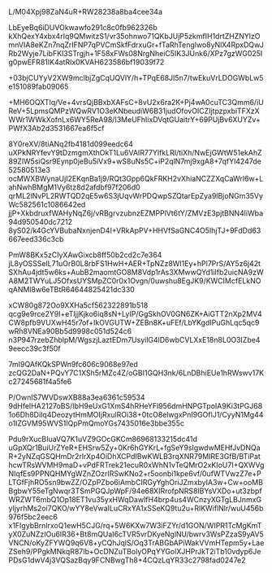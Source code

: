 L/M04Xpj98ZaN4uR+RW28238a8ba4cee34a

LbEyeBq6iDUVOkwawfo291c8c0fb962326b
kXhQexY4xbx4rIq9QMwitzS1/vr35ohnwo71QKbJUjP5zkmfIH1drtZHZNYlzOmnVIA8eKZn7nqZrIFNP7qPVCmSkfFdrxuGr+fTaRhTenglwo8yNlX4RpxDQwJRb2Wyje7LibFKI3STrgjh+1F58xFWs08NrgNheiC5IK3JUnk6/XPz7gzWG025Ig0pwEFR81IK4atRIx0KVAH623586bf19039f72

+03bjCUYyV2XW9mcIbjZgCqUQVlY/h+TPqE68JI5n7/twEkuVrLDOGWbLw5e151089fab09065

+MH6OQXTIq/Ve+4vrsQjBBxbXAFsC+8vU2x6ra2K+Pj4wA0cuTC3Qmm6/iUReV+5LpmsQMPzWQwRV1O3eKNbeudiW6B31judOfovOICZIjtpzpxbiTFXzXWWr1WWkXofnLx6WY5ReA98/I3MeUFhIixDVqtGUaitrY+69PUjBv6XUYZv+PWfX3Ab2d3531667ea6f5cf

8Y0reXV/8tiANq2fb4181d099eedc64
uXPkNRYfevY9tDzmgmXthOkT1Lu6VAIR77YlfkLRI/tiXh/NwEjGWtW51ekAhZ89ZlW5siQsr9Eynp0jeBu5iVx9+wS8uNs5C+iP2qlN7mj9xgA8+7qfYl4247de52580513e3
ocMWXBWynaUjI2EKqnBa1j9/RQt3Gpp6QkFRKH2vXhiaNCZZXqCaWrl6w+LahNwhBMgM1Vy6tz8d2afdbf97f206d0
qrML2lNvPL2RWTQD2qE5w6S3jUqvWrPDQwpSZQtarEpZya9lBjoNGm35VyWc582561c1086642ed
jjP+XkbdruxfWAHyNqZ6j/vRBgrvzubnzEZMPPlVt6tY/ZMVzE3pjtBNN4liWba94d950540dc7212
8yS02/k4GcYVBubaNxnjenD4I+VRkApPV+HHVfSaGNC4O5IhjTJ+9FdDd63667eed336c3cb

PmW8BKx5zCIyXAwGixcb8ff50b2cd2c7e364
jL8yOSSSelL71uOrB0L8rbFS1HwH+AER+TpNZz8WI1Ey+hPl7PrS/AY5z6j42tSXhAu4jdt5w6ks+AubB2maomtGO8M8Vdp1rAs3XMwwQYd1iIfb2uicNA9zWA8M2TWYuLJ5OfxsUYSMpZC0r0x1Ovgn/0uwshu8EgJK9/KWCIMcfELkNOqANMl8w6eTBtR64644825421dc330

xCW80g872Oo9XXHa5cf562322891b518
qcg9e9rce2Y9I+eTIjjKjko6iq8sN+LyIP/GgSkhOV0GN6ZK+AiGTT2nXp2MV4CW8pfb9VUXwH45r7of+IkOVGUTW+ZEBn8K+uFEf/LbYKgdIPuGhLqc5qc9wRh8VNEa90Bb5d9998c051d524c6
n3P947rzebZhblpM/WgszjLaztEDm7UsyilG4lD6wbCVLXxE18n8L0O3IZbe49eecc39c3f50f

7mI9QAfKQkSPWn9fc606c9068e97ed
zcQG2DaN+PQvY7C1XSh5rMZc4Z/oGBI1GQH3nk/6LnDBhiEUe1hRWswv17Kc27245681f4a5fe6

P/OwnIS7WVDswXB88a3ea6361c59534
9dHfeIHA2127oBS/IbH9eUxG1XmS4hRHeYFl956dmHNPGTpoIA9Ki3tPGJ681o6Dh8DiIq4DeozytHmMOIjRxulROi38+0tcO8elwgxPnI9GOflJ1/CyyN1Mg44o1IZGVM95WVS1IQpPmQmoYGs7435016e3bbe355c

Pdu9rXucBIuaVQ7K1uVZ9GOcGKCm86968133215dc41d
uGpXQr1BuiUrZYeR+EHSrw5Zy+0Kr6hGYKrL+fgSeY9sIgwdwMEHfJvDNQaR+2yNZqGSQHmDr2rlrXp4OiDhXCPdIBwKWLB3rqXNR79MIRE3GfB/BTiPathcwTRsWVMH9maD+vPdFRTrek21ecuR0xWhN1vTeQMrO2xKIoU7I+QXWVgNIqfEs9PPNQHMYgWZnZOzrIRSwKNo2+r5oonbi1kpe6vf/0ufWTVwzZ7e+PLTGfFjhRO5sn9bwZZ/OZpPZbo6iAmbCIRGyYghOriJZmxbyIA3w+Cw+ooMBBgbwY55eTgNwqr3TSmPGQJpWpF/94e68XIRrofpNRS8IBYsVXDo+ut3zbpfWRZWT6mbQ1Op18ET1vu35yxHWqDawIfH4brp4us4WCnzyXGTgLBJnmxGyIjyrhMs2oi7QKO/wYY8eVwaILuCRxYA1xSSeKQ9tu2u+RlKWiflNlr/wuU456b976f5bc2eec6
x1FIgybBrnlrxoQ1ewH5CJG/rq+5W6KXw7W3iFZYr/d1GON/WIPR1TcMgKmTyX0ZuNZzIOu6IR36+Bt8mQUaI6cTVR5vrDKyeNglNU/bwrv3WsPZzaS9yAV5VNCN/oKyZFYWQ9q6V8+yCQhJqlS/Oq3TrABGbAPiWakVVmHTepm5y+LaeZSeh9/PPgkMNkqR87Ib+OcDNZuTBolyOPqYYGolXJHPrJkT2iTb10vdyp6JePDsG1dwV4j3VQSazBqy9FCNBwgTh8+4CQzLqYR33c2798fad0247e2
